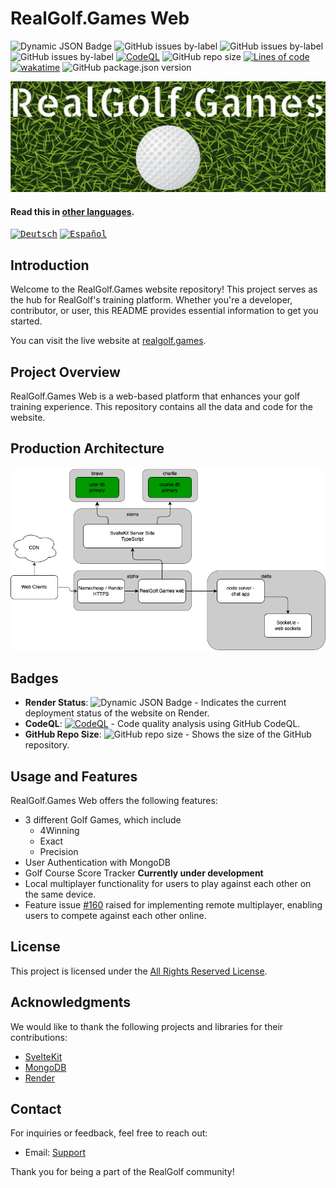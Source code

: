 # RealGolf.Games Web

![Dynamic JSON Badge](https://img.shields.io/badge/dynamic/json?url=https%3A%2F%2Frender-deploy-status-vwj3.onrender.com%2Fsrv-cn12obocmk4c73di1vg0&query=status&style=flat-square&logo=render&label=Render) ![GitHub issues by-label](https://img.shields.io/github/issues/realgolf/web/feature) ![GitHub issues by-label](https://img.shields.io/github/issues/realgolf/web/bug) ![GitHub issues by-label](https://img.shields.io/github/issues/realgolf/web/game)
[![CodeQL](https://github.com/realgolf/web/actions/workflows/github-code-scanning/codeql/badge.svg)](https://github.com/realgolf/web/actions/workflows/github-code-scanning/codeql) ![GitHub repo size](https://img.shields.io/github/repo-size/realgolf/web) [![Lines of code](https://tokei.rs/b1/github/realgolf/web)](https://github.com/XAMPPRocky/tokei) [![wakatime](https://wakatime.com/badge/github/realgolf/web.svg)](https://wakatime.com/badge/github/realgolf/web) ![GitHub package.json version](https://img.shields.io/github/package-json/v/realgolf/web)

![RealGolf.Games Banner](./img/logo_banner.PNG)

#### **Read this in [other languages](./translation/translations.md).**

<kbd>[<img title="Deutsch" alt="Deutsch" src="https://cdn.statically.io/gh/hjnilsson/country-flags/master/svg/de.svg" width="22">](./translation/german/German.md)</kbd> <kbd>[<img title="Español" alt="Español" src="https://cdn.statically.io/gh/hjnilsson/country-flags/master/svg/es.svg" width="22">](./translation/spanish/Spanish.md)</kbd>

## Introduction

Welcome to the RealGolf.Games website repository! This project serves as the hub for RealGolf's training platform. Whether you're a developer, contributor, or user, this README provides essential information to get you started.

You can visit the live website at [realgolf.games](https://realgolf.games).

## Project Overview

RealGolf.Games Web is a web-based platform that enhances your golf training experience. This repository contains all the data and code for the website.

## Production Architecture

![RealGolf server site production architecture diagram](https://raw.githubusercontent.com/realgolf/web/main/img/architecture.png)

## Badges

- **Render Status**: ![Dynamic JSON Badge](https://img.shields.io/badge/dynamic/json?url=https%3A%2F%2Frender-deploy-status-vwj3.onrender.com%2Fsrv-cn12obocmk4c73di1vg0&query=status&style=flat-square&logo=render&label=Render) - Indicates the current deployment status of the website on Render.
- **CodeQL**: [![CodeQL](https://github.com/realgolf/web/actions/workflows/github-code-scanning/codeql/badge.svg)](https://github.com/realgolf/web/actions/workflows/github-code-scanning/codeql) - Code quality analysis using GitHub CodeQL.
- **GitHub Repo Size**: ![GitHub repo size](https://img.shields.io/github/repo-size/realgolf/web) - Shows the size of the GitHub repository.

## Usage and Features

RealGolf.Games Web offers the following features:

- 3 different Golf Games, which include
  - 4Winning
  - Exact
  - Precision
- User Authentication with MongoDB
- Golf Course Score Tracker **Currently under development**
- Local multiplayer functionality for users to play against each other on the same device.
- Feature issue [#160](https://github.com/realgolf/web/issues/160) raised for implementing remote multiplayer, enabling users to compete against each other online.

## License

This project is licensed under the [All Rights Reserved License](LICENSE.md).

## Acknowledgments

We would like to thank the following projects and libraries for their contributions:

- [SvelteKit](https://github.com/sveltejs/kit)
- [MongoDB](https://github.com/mongodb)
- [Render](https://github.com/renderinc)

## Contact

For inquiries or feedback, feel free to reach out:

- Email: [Support](mailto:support@realgolf.games)

Thank you for being a part of the RealGolf community!
